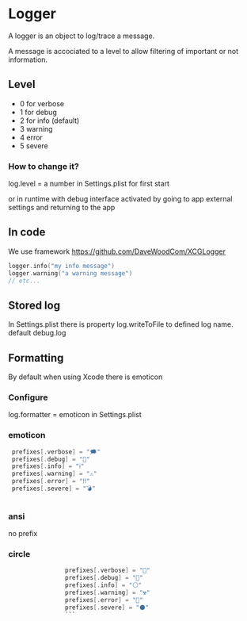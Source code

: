 # Logger

A logger is an object to log/trace a message.

A message is accociated to a level to allow filtering of important or not information.

## Level

* 0 for verbose
* 1 for debug
* 2 for info (default)
* 3 warning
* 4 error
* 5 severe

### How to change it?

log.level = a number    in Settings.plist for first start

or in runtime with debug interface activated by going to app external settings and returning to the app

## In code

We use framework https://github.com/DaveWoodCom/XCGLogger

```swift
logger.info("my info message")
logger.warning("a warning message")
// etc...
```

## Stored log

In Settings.plist there is property log.writeToFile to defined log name. default debug.log


## Formatting 

By default when using Xcode there is emoticon

### Configure

log.formatter = emoticon in Settings.plist

### emoticon

```swift
 prefixes[.verbose] = "🗯"
 prefixes[.debug] = "🔹"
 prefixes[.info] = "ℹ️"
 prefixes[.warning] = "⚠️"
 prefixes[.error] = "‼️"
 prefixes[.severe] = "💣"
                
```

### ansi

no prefix

### circle

```swift
                prefixes[.verbose] = "🔘"
                prefixes[.debug] = "🔵"
                prefixes[.info] = "⚪"
                prefixes[.warning] = "☢️"
                prefixes[.error] = "🔴"
                prefixes[.severe] = "⚫"
                ```
